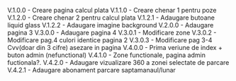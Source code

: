V.1.0.0 - Creare pagina calcul plata 
V.1.1.0 - Creare chenar 1 pentru poze
V.1.2.0 - Creare chenar 2 pentru calcul plata
V.1.2.1 - Adaugare butoane liquid glass
V.1.2.2 - Adaugare imagine background
V.2.0.0 - Adaugare pagina 3
V.3.0.0 - Adaugare pagina 4
V.3.0.1 - Modificare zone
V.3.0.2 - Modificare pag.4 culori identice pagina 2
V.3.0.3 - Modificare pag 3-4 Cvv(doar din 3 cifre) asezare in pagina
V.4.0.0 - Prima veriune de index + buton admin (nefunctional)
V.4.1.0 - Zone functionale, pagina admin fuctionala?.
V.4.2.0 - Adaugare vizualizare 360 a zonei selectate de parcare
V.4.2.1 - Adaugare abonament parcare saptamanaul/lunar